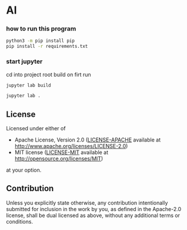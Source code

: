 # AI

### how to run this program

```sh
python3 -m pip install pip
pip install -r requirements.txt
```

### start jupyter

cd into project root
build on firt run

```sh
jupyter lab build
```

```sh
jupyter lab .
```

## License

Licensed under either of

 * Apache License, Version 2.0
   ([LICENSE-APACHE](LICENSE-APACHE) available at http://www.apache.org/licenses/LICENSE-2.0)
 * MIT license
   ([LICENSE-MIT](LICENSE-MIT) available at http://opensource.org/licenses/MIT)

at your option.

## Contribution

Unless you explicitly state otherwise, any contribution intentionally submitted
for inclusion in the work by you, as defined in the Apache-2.0 license, shall be
dual licensed as above, without any additional terms or conditions.
